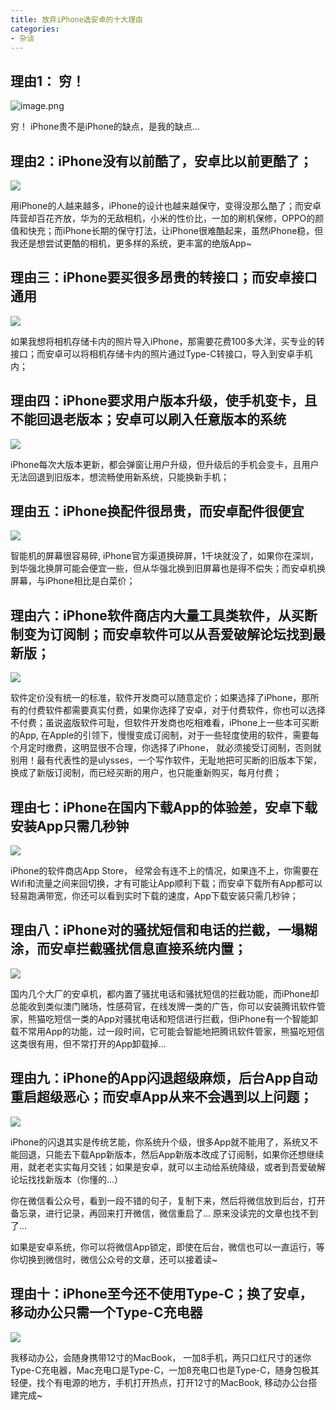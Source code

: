 ```yaml
---
title: 放弃iPhone选安卓的十大理由
categories:
- 杂谈
---
```




## 理由1： 穷！

![image.png](https://cdn.fangyuanxiaozhan.com/assets/1694165869886FdafMrWr.png)


穷！ iPhone贵不是iPhone的缺点，是我的缺点...



## 理由2：iPhone没有以前酷了，安卓比以前更酷了；

![](https://cdn.fangyuanxiaozhan.com/assets/1694165872399p8iXannY.png)


用iPhone的人越来越多，iPhone的设计也越来越保守，变得没那么酷了；而安卓阵营却百花齐放，华为的无敌相机，小米的性价比，一加的刷机保修，OPPO的颜值和快充；而iPhone长期的保守打法，让iPhone很难酷起来，虽然iPhone稳，但我还是想尝试更酷的相机，更多样的系统，更丰富的绝版App~


## 理由三：iPhone要买很多昂贵的转接口；而安卓接口通用

![](https://cdn.fangyuanxiaozhan.com/assets/16941658741077jKWsdiw.png)


如果我想将相机存储卡内的照片导入iPhone，那需要花费100多大洋，买专业的转接口；而安卓可以将相机存储卡内的照片通过Type-C转接口，导入到安卓手机内；


## 理由四：iPhone要求用户版本升级，使手机变卡，且不能回退老版本；安卓可以刷入任意版本的系统

![](https://cdn.fangyuanxiaozhan.com/assets/1694165877552y0d5CJsr.png)


iPhone每次大版本更新，都会弹窗让用户升级，但升级后的手机会变卡，且用户无法回退到旧版本，想流畅使用新系统，只能换新手机；


## 理由五：iPhone换配件很昂贵，而安卓配件很便宜

![](https://cdn.fangyuanxiaozhan.com/assets/16941658788477EQTTZ8z.png)


智能机的屏幕很容易碎, iPhone官方渠道换碎屏，1千块就没了，如果你在深圳，到华强北换屏可能会便宜一些，但从华强北换到旧屏幕也是得不偿失；而安卓机换屏幕，与iPhone相比是白菜价；


## 理由六：iPhone软件商店内大量工具类软件，从买断制变为订阅制；而安卓软件可以从吾爱破解论坛找到最新版；

![](https://cdn.fangyuanxiaozhan.com/assets/1694165883081N6CafGzt.png)


软件定价没有统一的标准，软件开发商可以随意定价；如果选择了iPhone，那所有的付费软件都需要真实付费，如果你选择了安卓，对于付费软件，你也可以选择不付费；虽说盗版软件可耻，但软件开发商也吃相难看，iPhone上一些本可买断的App, 在Apple的引领下，慢慢变成订阅制，对于一些轻度使用的软件，需要每个月定时缴费，这明显很不合理，你选择了iPhone， 就必须接受订阅制，否则就别用！最有代表性的是ulysses，一个写作软件，无耻地把可买断的旧版本下架，换成了新版订阅制，而已经买断的用户，也只能重新购买，每月付费；

## 理由七：iPhone在国内下载App的体验差，安卓下载安装App只需几秒钟

![](https://cdn.fangyuanxiaozhan.com/assets/1694165885488333c0isa.png)


iPhone的软件商店App Store， 经常会有连不上的情况，如果连不上，你需要在Wifi和流量之间来回切换，才有可能让App顺利下载；而安卓下载所有App都可以轻易跑满带宽，你还可以看到实时下载的速度，App下载安装只需几秒钟；


## 理由八：iPhone对的骚扰短信和电话的拦截，一塌糊涂，而安卓拦截骚扰信息直接系统内置；

![](https://cdn.fangyuanxiaozhan.com/assets/1694165888643DemBiwCT.png)


国内几个大厂的安卓机，都内置了骚扰电话和骚扰短信的拦截功能，而iPhone却总能收到类似澳门赌场，性感荷官，在线发牌一类的广告，你可以安装腾讯软件管家，熊猫吃短信一类的App对骚扰电话和短信进行拦截，但iPhone有一个智能卸载不常用App的功能，过一段时间，它可能会智能地把腾讯软件管家，熊猫吃短信这类很有用，但不常打开的App卸载掉...


## 理由九：iPhone的App闪退超级麻烦，后台App自动重启超级恶心；而安卓App从来不会遇到以上问题；

![](https://cdn.fangyuanxiaozhan.com/assets/16941658914121ANcfiHG.png)


iPhone的闪退其实是传统艺能，你系统升个级，很多App就不能用了，系统又不能回退，只能去下载App新版本，然后App新版本改成了订阅制，如果你还想继续用，就老老实实每月交钱；如果是安卓，就可以主动给系统降级，或者到吾爱破解论坛找找新版本（你懂的...）

你在微信看公众号，看到一段不错的句子，复制下来，然后将微信放到后台，打开备忘录，进行记录，再回来打开微信，微信重启了... 原来没读完的文章也找不到了...

如果是安卓系统，你可以将微信App锁定，即使在后台，微信也可以一直运行，等你切换到微信时，微信公众号的文章，还可以接着读~


## 理由十：iPhone至今还不使用Type-C；换了安卓，移动办公只需一个Type-C充电器

![](https://cdn.fangyuanxiaozhan.com/assets/169416589897012mGer8J.png)


我移动办公，会随身携带12寸的MacBook， 一加8手机，两只口红尺寸的迷你Type-C充电器，Mac充电口是Type-C，一加8充电口也是Type-C，随身包极其轻便，找个有电源的地方，手机打开热点，打开12寸的MacBook, 移动办公台搭建完成~